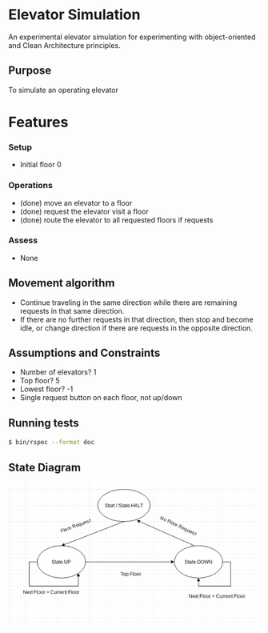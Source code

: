 # Elevator Simulation

An experimental elevator simulation for experimenting with object-oriented and Clean Architecture principles.

## Purpose

To simulate an operating elevator

# Features

### Setup

* Initial floor 0

### Operations

* (done) move an elevator to a floor
* (done) request the elevator visit a floor
* (done) route the elevator to all requested floors if requests

### Assess

* None

## Movement algorithm

* Continue traveling in the same direction while there are remaining requests in that same direction.
* If there are no further requests in that direction, then stop and become idle, or change direction if there are requests in the opposite direction.

## Assumptions and Constraints

* Number of elevators? 1
* Top floor? 5
* Lowest floor? -1
* Single request button on each floor, not up/down

## Running tests

```sh
$ bin/rspec --format doc
```

## State Diagram

![State](images/Elevator-State-Diagram.png)
